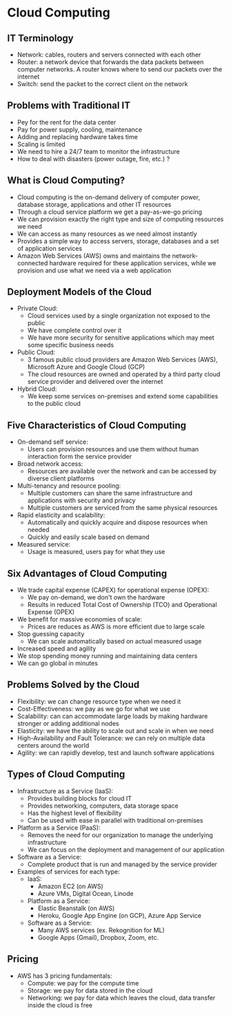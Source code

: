 # Cloud Computing

## IT Terminology

- Network: cables, routers and servers connected with each other
- Router: a network device that forwards the data packets between computer networks. A router knows where to send our packets over the internet
- Switch: send the packet to the correct client on the network

## Problems with Traditional IT

- Pey for the rent for the data center
- Pay for power supply, cooling, maintenance
- Adding and replacing hardware takes time
- Scaling is limited
- We need to hire a 24/7 team to monitor the infrastructure
- How to deal with disasters (power outage, fire, etc.) ?

## What is Cloud Computing?

- Cloud computing is the on-demand delivery of computer power, database storage, applications and other IT resources
- Through a cloud service platform we get a pay-as-we-go pricing
- We can provision exactly the right type and size of computing resources we need
- We can access as many resources as we need almost instantly
- Provides a simple way to access servers, storage, databases and a set of application services
- Amazon Web Services (AWS) owns and maintains the network-connected hardware required for these application services, while we provision and use what we need via a web application

## Deployment Models of the Cloud

- Private Cloud: 
    - Cloud services used by a single organization not exposed to the public
    - We have complete control over it
    - We have more security for sensitive applications which may meet some specific business needs
- Public Cloud:
    - 3 famous public cloud providers are Amazon Web Services (AWS), Microsoft Azure and Google Cloud (GCP)
    - The cloud resources are owned and operated by a third party cloud service provider and delivered over the internet
- Hybrid Cloud:
    - We keep some services on-premises and extend some capabilities to the public cloud

## Five Characteristics of Cloud Computing

- On-demand self service:
    - Users can provision resources and use them without human interaction form the service provider
- Broad network access:
    - Resources are available over the network and can be accessed by diverse client platforms
- Multi-tenancy and resource pooling:
    - Multiple customers can share the same infrastructure and applications with security and privacy
    - Multiple customers are serviced from the same physical resources
- Rapid elasticity and scalability:
    - Automatically and quickly acquire and dispose resources when needed
    - Quickly and easily scale based on demand
- Measured service:
    - Usage is measured, users pay for what they use

## Six Advantages of Cloud Computing

- We trade capital expense (CAPEX) for operational expense (OPEX):
    - We pay on-demand, we don't own the hardware
    - Results in reduced Total Cost of Ownership (TCO) and Operational Expense (OPEX)
- We benefit for massive economies of scale:
    - Prices are reduces as AWS is more efficient due to large scale
- Stop guessing capacity
    - We can scale automatically based on actual measured usage
- Increased speed and agility
- We stop spending money running and maintaining data centers
- We can go global in minutes

## Problems Solved by the Cloud

- Flexibility: we can change resource type when we need it
- Cost-Effectiveness: we pay as we go for what we use
- Scalability: can can accommodate large loads by making hardware stronger or adding additional nodes
- Elasticity: we have the ability to scale out and scale in when we need
- High-Availability and Fault Tolerance: we can rely on multiple data centers around the world
- Agility: we can rapidly develop, test and launch software applications

## Types of Cloud Computing

- Infrastructure as a Service (IaaS):
    - Provides building blocks for cloud IT
    - Provides networking, computers, data storage space
    - Has the highest level of flexibility
    - Can be used with ease in parallel with traditional on-premises
- Platform as a Service (PaaS):
    - Removes the need for our organization to manage the underlying infrastructure
    - We can focus on the deployment and management of our application
- Software as a Service:
    - Complete product that is run and managed by the service provider
- Examples of services for each type:
    - IaaS:
        - Amazon EC2 (on AWS)
        - Azure VMs, Digital Ocean, Linode
    - Platform as a Service:
        - Elastic Beanstalk (on AWS)
        - Heroku, Google App Engine (on GCP), Azure App Service
    - Software as a Service:
        - Many AWS services (ex. Rekognition for ML)
        - Google Apps (Gmail), Dropbox, Zoom, etc.

## Pricing

- AWS has 3 pricing fundamentals:
    - Compute: we pay for the compute time
    - Storage: we pay for data stored in the cloud
    - Networking: we pay for data which leaves the cloud, data transfer inside the cloud is free